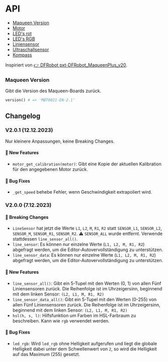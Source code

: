 # API

- [Maqueen Version](#mawueen-version)
- [Motor](./motor.md)
- [LED's rot](./led-red.md)
- [LED's RGB](./led-rgb.md)
- [Liniensensor](./line-tracking.md)
- [Ultraschallsensor](./ultrasonic.md)
- [Kompass](./compass.md)

Inspiriert von [👉 DFRobot pxt-DFRobot_MaqueenPlus_v20](https://github.com/DFRobot/pxt-DFRobot_MaqueenPlus_v20/blob/master/maqueenPlusV2.ts).

### Maqueen Version
Gibt die Version des Maqueen-Boards zurück.

```py
version() # => 'MBT0021-EN-2.1'
```

## Changelog

### V2.0.1 (12.12.2023)

Nur kleinere Anpassungen, keine Breaking Changes.

#### 🎉 New Features
- `motor_get_calibration(motor)`: Gibt eine Kopie der aktuellen Kalibration für den angegebenen Motor zurück.

#### 🐛 Bug Fixes
- `_get_speed` behebe Fehler, wenn Geschwindigkeit extrapoliert wird.

### V2.0.0 (7.12.2023)

#### 🧨 Breaking Changes
- `LineSensor` hat jetzt die Werte `L1`, `L2`, `M`, `R1`, `R2` statt `SENSOR_L1`, `SENSOR_L2`, `SENSOR_M`, `SENSOR_R1`, `SENSOR_R2`. ⚠️ `SENSOR_ALL` wurde entfernt. Verwende stattdessen `line_sensor_all()`.
- `line_sensor`: Es können nur einzelne Werte (`L1, L2, M, R1, R2`) abgefragt werden, um die Editor-Autovervollständigung zu unterstützen.
- `line_sensor_data`: Es können nur einzelne Werte (`L1, L2, M, R1, R2`) abgefragt werden, um die Editor-Autovervollständigung zu unterstützen.

#### 🎉 New Features
- `line_sensor_all()`: Gibt ein 5-Tupel mit den Werten (0, 1) von allen Fünf Liniensensoren zurück. Die Reihenfolge ist im Uhrzeigersinn, beginnend mit dem linken Sensor: `(L2, L1, M, R1, R2)`
- `line_sensor_data_all()`: Gibt ein 5-Tupel mit den Werten (0-255) von allen Fünf Liniensensoren zurück. Die Reihenfolge ist im Uhrzeigersinn, beginnend mit dem linken Sensor: `(L2, L1, M, R1, R2)`
- `hsl(h, s, l)`: Hilfsfunktion um Farben im HSL-Farbraum zu beschreiben. Kann wie `rgb` verwendet werden.

#### 🐛 Bug Fixes
- `led_rgb`: Wird `led_rgb` ohne Helligkeit aufgerufen und liegt die globale Helligkeit dabei unter dem Schwellenwert von `2`, so wird die Helligkeit auf das Maximum (255) gesetzt.
